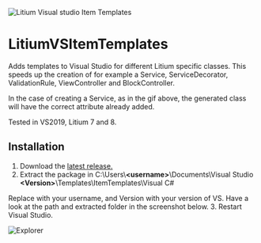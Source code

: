 ![Litium Visual studio Item Templates](https://www.christianengvall.se/wp-content/uploads/2021/11/LitiumVSItemTemplatesAdd.gif)

# LitiumVSItemTemplates
Adds templates to Visual Studio for different Litium specific classes. This speeds up the creation of for example a Service, ServiceDecorator, ValidationRule, ViewController and BlockController.

In the case of creating a Service, as in the gif above, the generated class will have the correct attribute already added.

Tested in VS2019, Litium 7 and 8.

## Installation
1. Download the [latest release.](https://github.com/crilleengvall/LitiumVSItemTemplates/releases/download/untagged-2aa9e02d0acbedb0c2b2/Litium.zip)
2. Extract the package in C:\Users\\__&lt;username>__\Documents\Visual Studio __&lt;Version>__\Templates\ItemTemplates\Visual C#

  Replace <username> with your username, and Version with your version of VS. Have a look at the path and extracted folder in the screenshot below.
3. Restart Visual Studio.

![Explorer](https://www.christianengvall.se/wp-content/uploads/2021/11/explorer.PNG)
